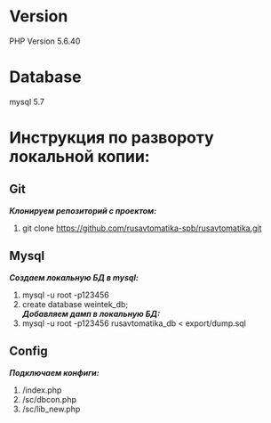 # Version
PHP Version 5.6.40

# Database
mysql 5.7

# Инструкция по развороту локальной копии:

## Git
  ___Клонируем репозиторий с проектом:___  
  1. git clone  https://github.com/rusavtomatika-spb/rusavtomatika.git

## Mysql
  ___Создаем локальную БД в mysql:___  
  1. mysql -u root -p123456  
  2. create database weintek_db;  
  ___Добавляем дамп в локальную БД:___  
  1. mysql -u root -p123456 rusavtomatika_db < export/dump.sql  
  

## Config
  ___Подключаем конфиги:___  
  1. /index.php
  2. /sc/dbcon.php
  3. /sc/lib_new.php